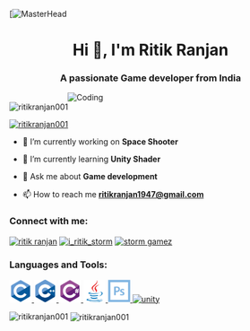 [![MasterHead](https://www.keywordsstudios.com/content/uploads/2020/10/Keywords-Game-Development-Banner-min.jpg)
<h1 align="center">Hi 👋, I'm Ritik Ranjan</h1>
<h3 align="center">A passionate Game developer from India</h3>
<img align="right" alt="Coding" width="400" src="https://camo.githubusercontent.com/5ddf73ad3a205111cf8c686f687fc216c2946a75005718c8da5b837ad9de78c9/68747470733a2f2f7468756d62732e6766796361742e636f6d2f4576696c4e657874446576696c666973682d736d616c6c2e676966">


<p align="left"> <img src="https://komarev.com/ghpvc/?username=ritikranjan001&label=Profile%20views&color=0e75b6&style=flat" alt="ritikranjan001" /> </p>

<p align="left"> <a href="https://github.com/ryo-ma/github-profile-trophy"><img src="https://github-profile-trophy.vercel.app/?username=ritikranjan001" alt="ritikranjan001" /></a> </p>

- 🔭 I’m currently working on **Space Shooter**

- 🌱 I’m currently learning **Unity Shader**

- 💬 Ask me about **Game development**

- 📫 How to reach me **ritikranjan1947@gmail.com**

<h3 align="left">Connect with me:</h3>
<p align="left">
<a href="https://linkedin.com/in/ritik ranjan" target="blank"><img align="center" src="https://raw.githubusercontent.com/rahuldkjain/github-profile-readme-generator/master/src/images/icons/Social/linked-in-alt.svg" alt="ritik ranjan" height="30" width="40" /></a>
<a href="https://instagram.com/i_ritik_storm" target="blank"><img align="center" src="https://raw.githubusercontent.com/rahuldkjain/github-profile-readme-generator/master/src/images/icons/Social/instagram.svg" alt="i_ritik_storm" height="30" width="40" /></a>
<a href="https://www.youtube.com/c/@stormgamez321" target="blank"><img align="center" src="https://raw.githubusercontent.com/rahuldkjain/github-profile-readme-generator/master/src/images/icons/Social/youtube.svg" alt="storm gamez" height="30" width="40" /></a>
</p>

<h3 align="left">Languages and Tools:</h3>
<p align="left"> <a href="https://www.cprogramming.com/" target="_blank" rel="noreferrer"> <img src="https://raw.githubusercontent.com/devicons/devicon/master/icons/c/c-original.svg" alt="c" width="40" height="40"/> </a> <a href="https://www.w3schools.com/cpp/" target="_blank" rel="noreferrer"> <img src="https://raw.githubusercontent.com/devicons/devicon/master/icons/cplusplus/cplusplus-original.svg" alt="cplusplus" width="40" height="40"/> </a> <a href="https://www.w3schools.com/cs/" target="_blank" rel="noreferrer"> <img src="https://raw.githubusercontent.com/devicons/devicon/master/icons/csharp/csharp-original.svg" alt="csharp" width="40" height="40"/> </a> <a href="https://www.java.com" target="_blank" rel="noreferrer"> <img src="https://raw.githubusercontent.com/devicons/devicon/master/icons/java/java-original.svg" alt="java" width="40" height="40"/> </a> <a href="https://www.photoshop.com/en" target="_blank" rel="noreferrer"> <img src="https://raw.githubusercontent.com/devicons/devicon/master/icons/photoshop/photoshop-line.svg" alt="photoshop" width="40" height="40"/> </a> <a href="https://unity.com/" target="_blank" rel="noreferrer"> <img src="https://www.vectorlogo.zone/logos/unity3d/unity3d-icon.svg" alt="unity" width="40" height="40"/> </a> </p>

<p><img align="left" src="https://github-readme-stats.vercel.app/api/top-langs?username=ritikranjan001&show_icons=true&locale=en&layout=compact" alt="ritikranjan001" /></p>

<p>&nbsp;<img align="center" src="https://github-readme-stats.vercel.app/api?username=ritikranjan001&show_icons=true&locale=en" alt="ritikranjan001" /></p>
